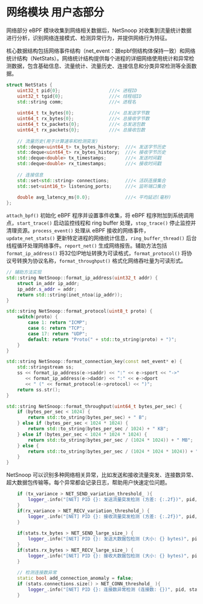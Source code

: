 # 网络模块 用户态部分
网络部分 eBPF 模块收集到网络相关数据后，NetSnoop 对收集到流量统计数据进行分析，识别网络连接模式、检测异常行为，并提供网络行为特征。

核心数据结构包括网络事件结构（net_event：跟epbf侧结构体保持一致）和网络统计结构（NetStats）。网络统计结构提供每个进程的详细网络使用统计和异常检测数据，包含基础信息、流量统计、流量历史、连接信息和分类异常检测等全面数据。

```cpp
struct NetStats {
    uint32_t pid{0};                  ///< 进程ID
    uint32_t tgid{0};                 ///< 线程组ID
    std::string comm;                 ///< 进程名
    
    uint64_t tx_bytes{0};             ///< 总发送字节数
    uint64_t rx_bytes{0};             ///< 总接收字节数
    uint64_t tx_packets{0};           ///< 总发送包数
    uint64_t rx_packets{0};           ///< 总接收包数
    
    // 流量历史(用于计算速率和检测突发)
    std::deque<uint64_t> tx_bytes_history;  ///< 发送字节历史
    std::deque<uint64_t> rx_bytes_history;  ///< 接收字节历史
    std::deque<double> tx_timestamps;       ///< 发送时间戳
    std::deque<double> rx_timestamps;       ///< 接收时间戳
    
    // 连接信息
    std::set<std::string> connections;      ///< 活跃连接集合
    std::set<uint16_t> listening_ports;     ///< 监听端口集合
    
    double avg_latency_ms{0.0};             ///< 平均延迟(毫秒)
};
```

`attach_bpf()` 初始化 eBPF 程序并设置事件收集，将 eBPF 程序附加到系统调用点，`start_trace()` 启动监控线程和 ring buffer 处理，`stop_trace()` 停止监控并清理资源。`process_event()` 处理从 eBPF 接收的网络事件，`update_net_stats()` 更新特定进程的网络统计信息，`ring_buffer_thread()` 后台线程循环处理网络事件。`report_net()` 生成网络报告。辅助方法包括 `format_ip_address()` 将32位IP地址转换为可读格式，`format_protocol()` 将协议号转换为协议名称，`format_throughput()` 格式化网络吞吐量为可读形式。
```cpp
// 辅助方法实现
std::string NetSnoop::format_ip_address(uint32_t addr) {
    struct in_addr ip_addr;
    ip_addr.s_addr = addr;
    return std::string(inet_ntoa(ip_addr));
}

std::string NetSnoop::format_protocol(uint8_t proto) {
    switch(proto) {
        case 1: return "ICMP";
        case 6: return "TCP";
        case 17: return "UDP";
        default: return "Proto(" + std::to_string(proto) + ")";
    }
}

std::string NetSnoop::format_connection_key(const net_event* e) {
    std::stringstream ss;
    ss << format_ip_address(e->saddr) << ":" << e->sport << "->"
       << format_ip_address(e->daddr) << ":" << e->dport
       << " (" << format_protocol(e->protocol) << ")";
    return ss.str();
}

std::string NetSnoop::format_throughput(uint64_t bytes_per_sec) {
    if (bytes_per_sec < 1024) {
        return std::to_string(bytes_per_sec) + " B";
    } else if (bytes_per_sec < 1024 * 1024) {
        return std::to_string(bytes_per_sec / 1024) + " KB";
    } else if (bytes_per_sec < 1024 * 1024 * 1024) {
        return std::to_string(bytes_per_sec / (1024 * 1024)) + " MB";
    } else {
        return std::to_string(bytes_per_sec / (1024 * 1024 * 1024)) + " GB";
    }
}
```

NetSnoop 可以识别多种网络相关异常，比如发送和接收流量突发、连接数异常、超大数据包传输等。每个异常都会记录日志，帮助用户快速定位问题。

```cpp
    if (tx_variance > NET_SEND_variation_threshold_ ){
        logger_.info("[NET] PID {}: 发送流量突发检测 (方差: {:.2f})", pid, tx_variance);
    }
    if(rx_variance > NET_RECV_variation_threshold_) {
        logger_.info("[NET] PID {}: 接收流量突发检测 (方差: {:.2f})", pid, rx_variance);
    }
    
    if(stats.tx_bytes > NET_SEND_large_size_) {
        logger_.info("[NET] PID {}: 发送大数据包检测 (大小: {} bytes)", pid, stats.tx_bytes);
    }
    if(stats.rx_bytes > NET_RECV_large_size_) {
        logger_.info("[NET] PID {}: 接收大数据包检测 (大小: {} bytes)", pid, stats.rx_bytes);
    }
    
    // 检测连接数异常
    static bool add_connection_anomaly = false;
    if (stats.connections.size() > NET_CONN_threshold_ ){
        logger_.info("[NET] PID {}: 连接数异常检测 (连接数: {})", pid, stats.connections.size());
    }
```